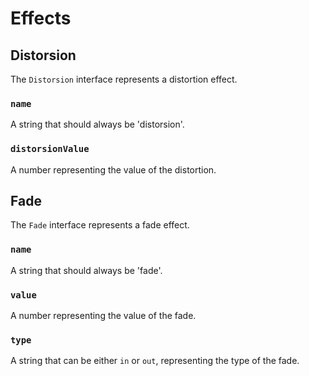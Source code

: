 
# Effects <Badge type="danger" text="Not implemented yet" />

## Distorsion

The `Distorsion` interface represents a distortion effect.

### `name`
A string that should always be 'distorsion'.

### `distorsionValue`
A number representing the value of the distortion.

## Fade

The `Fade` interface represents a fade effect.

### `name`
A string that should always be 'fade'.

### `value`
A number representing the value of the fade.

### `type`
A string that can be either `in` or `out`, representing the type of the fade.